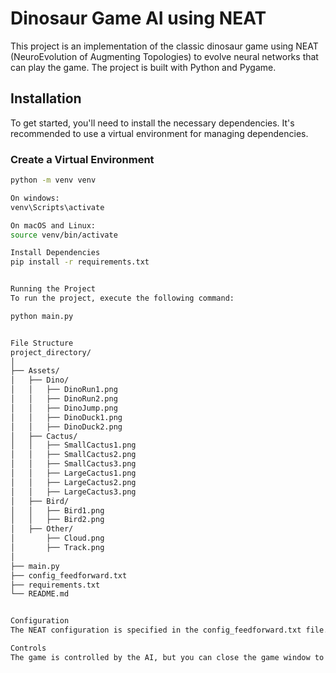 # Dinosaur Game AI using NEAT

This project is an implementation of the classic dinosaur game using NEAT (NeuroEvolution of Augmenting Topologies) to evolve neural networks that can play the game. The project is built with Python and Pygame.

## Installation

To get started, you'll need to install the necessary dependencies. It's recommended to use a virtual environment for managing dependencies.

### Create a Virtual Environment

```bash
python -m venv venv

On windows:
venv\Scripts\activate

On macOS and Linux:
source venv/bin/activate

Install Dependencies
pip install -r requirements.txt


Running the Project
To run the project, execute the following command:

python main.py


File Structure
project_directory/
│
├── Assets/
│   ├── Dino/
│   │   ├── DinoRun1.png
│   │   ├── DinoRun2.png
│   │   ├── DinoJump.png
│   │   ├── DinoDuck1.png
│   │   ├── DinoDuck2.png
│   ├── Cactus/
│   │   ├── SmallCactus1.png
│   │   ├── SmallCactus2.png
│   │   ├── SmallCactus3.png
│   │   ├── LargeCactus1.png
│   │   ├── LargeCactus2.png
│   │   ├── LargeCactus3.png
│   ├── Bird/
│   │   ├── Bird1.png
│   │   ├── Bird2.png
│   ├── Other/
│       ├── Cloud.png
│       ├── Track.png
│
├── main.py
├── config_feedforward.txt
├── requirements.txt
└── README.md


Configuration
The NEAT configuration is specified in the config_feedforward.txt file. You can adjust the parameters as needed to fine-tune the performance of the neural networks.

Controls
The game is controlled by the AI, but you can close the game window to stop the execution.